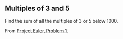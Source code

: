 ## Multiples of 3 and 5

Find the sum of all the multiples of 3 or 5 below 1000.

From [Project Euler, Problem 1](https://projecteuler.net/problem=1).